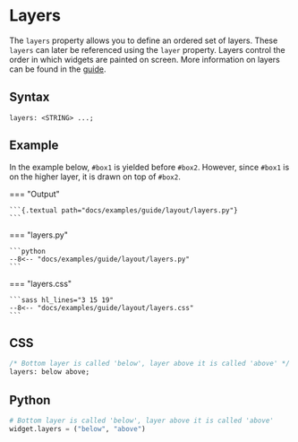 # Layers

The `layers` property allows you to define an ordered set of layers.
These `layers` can later be referenced using the `layer` property.
Layers control the order in which widgets are painted on screen.
More information on layers can be found in the [guide](../guide/layout.md#layers).

## Syntax

```
layers: <STRING> ...;
```

## Example

In the example below, `#box1` is yielded before `#box2`.
However, since `#box1` is on the higher layer, it is drawn on top of `#box2`.

[//]: # (NOTE: the example below also appears in the guide and 'layer.md'.)

=== "Output"

    ```{.textual path="docs/examples/guide/layout/layers.py"}
    ```

=== "layers.py"

    ```python
    --8<-- "docs/examples/guide/layout/layers.py"
    ```

=== "layers.css"

    ```sass hl_lines="3 15 19"
    --8<-- "docs/examples/guide/layout/layers.css"
    ```

## CSS

```sass
/* Bottom layer is called 'below', layer above it is called 'above' */
layers: below above;
```

## Python

```python
# Bottom layer is called 'below', layer above it is called 'above'
widget.layers = ("below", "above")
```
